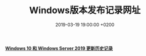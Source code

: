 ﻿---
layout: post
title:  "Windows版本发布记录网址"
date:   2019-03-19 19:00:00 +0200
categories: 研发管理
---
#### [Windows 10 和 Windows Server 2019 更新历史记录]

[Windows 10 和 Windows Server 2019 更新历史记录]:https://support.microsoft.com/zh-cn/help/4464619/windows-10-update-history
